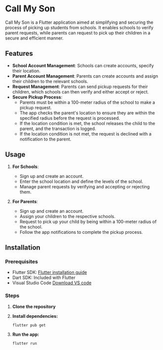# Call My Son

Call My Son is a Flutter application aimed at simplifying and securing the process of picking up students from schools. It enables schools to verify parent requests, while parents can request to pick up their children in a secure and efficient manner.

## Features

- **School Account Management**: Schools can create accounts, specify their location.
- **Parent Account Management**: Parents can create accounts and assign their children to the relevant schools.
- **Request Management**: Parents can send pickup requests for their children, which schools can then verify and either accept or reject.
- **Secure Pickup Process**:
  - Parents must be within a 100-meter radius of the school to make a pickup request.
  - The app checks the parent's location to ensure they are within the specified radius before the request is processed.
  - If the location condition is met, the school releases the child to the parent, and the transaction is logged.
  - If the location condition is not met, the request is declined with a notification to the parent.

## Usage

1. **For Schools**:
   - Sign up and create an account.
   - Enter the school location and define the levels of the school.
   - Manage parent requests by verifying and accepting or rejecting them.

2. **For Parents**:
   - Sign up and create an account.
   - Assign your children to the respective schools.
   - Request to pick up your child by being within a 100-meter radius of the school.
   - Follow the app notifications to complete the pickup process.

  ## Installation

### Prerequisites
- Flutter SDK: [Flutter installation guide](https://flutter.dev/docs/get-started/install)
- Dart SDK: Included with Flutter
- Visual Studio Code [Download VS code](https://code.visualstudio.com/)

### Steps
1. **Clone the repository**

2. **Install dependencies:**
    ```bash
    flutter pub get
    ```
3. **Run the app:**
    ```bash
    flutter run
    ```
